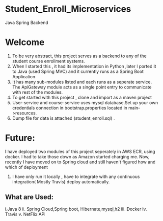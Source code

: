 # Student_Enroll_Microservices
Java Spring Backend 

# Welcome

1. To be very abstract, this project serves as a  backend to any of the student course enrollment systems.
2. When I started this , it had its implementation in Python ,later I ported it to Java (used Spring MVC) and it currently runs as a Spring Boot Application
3. It has many sub-modules listed and each runs as a seperate service. The ApiGateway module acts as a single point entry to communicate with rest of the modules.
4. To get started with this project , clone and import as a maven project
5. User-service and course-service uses mysql database.Set up your own credentials connection in bootstrap.properties located in main->resources.
6. Dump file for data is attached (student_enroll.sql) .

# Future:
 I have deployed two modules of this project seperately in AWS ECR, using docker. I had to take those down as Amazon started charging me. Now, recently I have moved on to Spring cloud and still haven't figured how and which of deployment 
  1. I have only run it locally , have to integrate with any continuous integration( Mostly Travis) deploy automatically.
  
  

## What are Used:
  i.Java 8
  ii. Spring Cloud,Spring boot, Hibernate,mysql,h2
  iii. Docker
  iv. Travis
  v. NetFlix API
  
